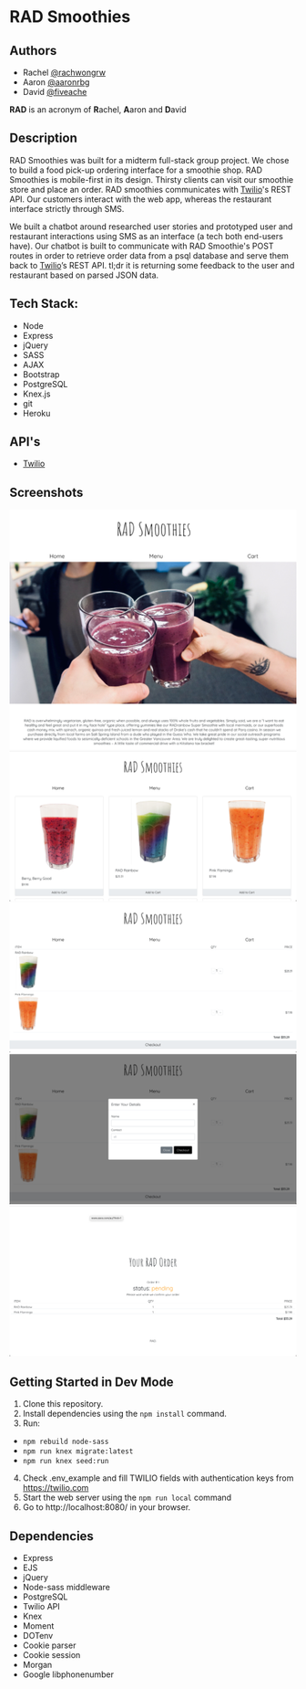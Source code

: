# RAD Smoothies
## Authors

* Rachel [@rachwongrw](https://github.com/rachwongrw/)
* Aaron [@aaronrbg](https://github.com/aaronrbg/)
* David [@fiveache](https://github.com/fiveache/)

**RAD** is an acronym of **R**achel, **A**aron and **D**avid

## Description
RAD Smoothies was built for a midterm full-stack group project. We chose to build a food pick-up ordering interface for a smoothie shop. RAD Smoothies is mobile-first in its design. Thirsty clients can visit our smoothie store and place an order. RAD smoothies communicates with [Twilio](https://www.twilio.com/)'s REST API. Our customers interact with the web app, whereas the restaurant interface strictly through SMS.

We built a chatbot around researched user stories and prototyped user and restaurant interactions using SMS as an interface (a tech both end-users have). Our chatbot is built to communicate with RAD Smoothie's POST routes in order to retrieve order data from a psql database and serve them back to [Twilio](https://www.twilio.com/)’s REST API. tl;dr it is returning some feedback to the user and restaurant based on parsed JSON data.

## Tech Stack:
- Node
- Express
- jQuery
- SASS
- AJAX
- Bootstrap
- PostgreSQL
- Knex.js
- git
- Heroku

## API's
- [Twilio](https://www.twilio.com/)

## Screenshots
!["About me page (pt.1)"](https://github.com/aaronrbg/RAD/blob/master/screenshots/radsmoothies%20homepage.png)
!["Menu page"](https://github.com/aaronrbg/RAD/blob/master/screenshots/menu.png)
!["Cart page"](https://github.com/aaronrbg/RAD/blob/master/screenshots/cart.png)
!["Checkout modal"](https://github.com/aaronrbg/RAD/blob/master/screenshots/checkout-modal.png)
!["Confirmation page"](https://github.com/aaronrbg/RAD/blob/master/screenshots/order-confirmation.png)

## Getting Started in Dev Mode

1. Clone this repository.
2. Install dependencies using the `npm install` command.
3. Run:
  - `npm rebuild node-sass`
  - `npm run knex migrate:latest`
  - `npm run knex seed:run`
4. Check .env_example and fill TWILIO fields with authentication keys from https://twilio.com
5. Start the web server using the `npm run local` command
5. Go to http://localhost:8080/ in your browser.

## Dependencies

- Express
- EJS
- jQuery
- Node-sass middleware
- PostgreSQL
- Twilio API
- Knex
- Moment
- DOTenv
- Cookie parser
- Cookie session
- Morgan
- Google libphonenumber
